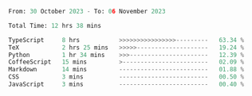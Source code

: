 <!--START_SECTION:waka-->

```python
From: 30 October 2023 - To: 06 November 2023

Total Time: 12 hrs 38 mins

TypeScript     8 hrs           >>>>>>>>>>>>>>>>---------   63.34 %
TeX            2 hrs 25 mins   >>>>>--------------------   19.24 %
Python         1 hr 34 mins    >>>----------------------   12.39 %
CoffeeScript   15 mins         >------------------------   02.09 %
Markdown       14 mins         -------------------------   01.88 %
CSS            3 mins          -------------------------   00.50 %
JavaScript     3 mins          -------------------------   00.40 %
```

<!--END_SECTION:waka-->


<!--START_SECTION:waka-->
<!--END_SECTION:waka-->
